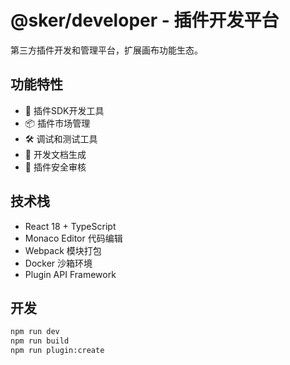 # @sker/developer - 插件开发平台

第三方插件开发和管理平台，扩展画布功能生态。

## 功能特性

- 🔌 插件SDK开发工具
- 📦 插件市场管理
- 🛠️ 调试和测试工具
- 📖 开发文档生成
- 🔐 插件安全审核

## 技术栈

- React 18 + TypeScript
- Monaco Editor 代码编辑
- Webpack 模块打包
- Docker 沙箱环境
- Plugin API Framework

## 开发

```bash
npm run dev
npm run build
npm run plugin:create
```